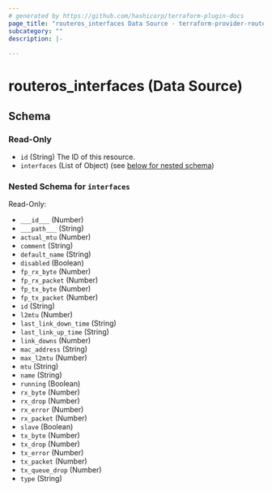 ```yaml
---
# generated by https://github.com/hashicorp/terraform-plugin-docs
page_title: "routeros_interfaces Data Source - terraform-provider-routeros"
subcategory: ""
description: |-
  
---
```


# routeros_interfaces (Data Source)





<!-- schema generated by tfplugindocs -->
## Schema

### Read-Only

- `id` (String) The ID of this resource.
- `interfaces` (List of Object) (see [below for nested schema](#nestedatt--interfaces))

<a id="nestedatt--interfaces"></a>
### Nested Schema for `interfaces`

Read-Only:

- `___id___` (Number)
- `___path___` (String)
- `actual_mtu` (Number)
- `comment` (String)
- `default_name` (String)
- `disabled` (Boolean)
- `fp_rx_byte` (Number)
- `fp_rx_packet` (Number)
- `fp_tx_byte` (Number)
- `fp_tx_packet` (Number)
- `id` (String)
- `l2mtu` (Number)
- `last_link_down_time` (String)
- `last_link_up_time` (String)
- `link_downs` (Number)
- `mac_address` (String)
- `max_l2mtu` (Number)
- `mtu` (String)
- `name` (String)
- `running` (Boolean)
- `rx_byte` (Number)
- `rx_drop` (Number)
- `rx_error` (Number)
- `rx_packet` (Number)
- `slave` (Boolean)
- `tx_byte` (Number)
- `tx_drop` (Number)
- `tx_error` (Number)
- `tx_packet` (Number)
- `tx_queue_drop` (Number)
- `type` (String)


